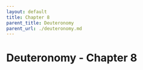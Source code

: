 ```yaml
---
layout: default
title: Chapter 8
parent_title: Deuteronomy
parent_url: ./deuteronomy.md
---
```


# Deuteronomy - Chapter 8
